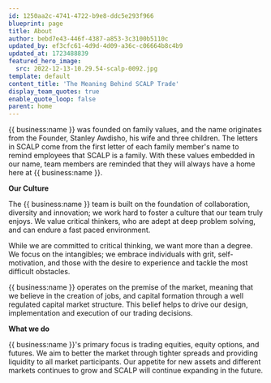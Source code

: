 ```yaml
---
id: 1250aa2c-4741-4722-b9e8-ddc5e293f966
blueprint: page
title: About
author: bebd7e43-446f-4387-a853-3c3100b5110c
updated_by: ef3cfc61-4d9d-4d09-a36c-c06664b8c4b9
updated_at: 1723488839
featured_hero_image:
  src: 2022-12-13-10.29.54-scalp-0092.jpg
template: default
content_title: 'The Meaning Behind SCALP Trade'
display_team_quotes: true
enable_quote_loop: false
parent: home
---
```

{{ business:name }} was founded on family values, and the name originates from the Founder, Stanley Awdisho, his wife and three children. The letters in SCALP come from the first letter of each family member's name to remind employees that SCALP is a family. With these values embedded in our name, team members are reminded that they will always have a home here at {{ business:name }}.

**Our Culture**

The {{ business:name }} team is built on the foundation of collaboration, diversity and innovation; we work hard to foster a culture that our team truly enjoys. We value critical thinkers, who are adept at deep problem solving, and can endure a fast paced environment.

While we are committed to critical thinking, we want more than a degree. We focus on the intangibles; we embrace individuals with grit, self-motivation, and those with the desire to experience and tackle the most difficult obstacles.

{{ business:name }} operates on the premise of the market, meaning that we believe in the creation of jobs, and capital formation through a well regulated capital market structure. This belief helps to drive our design, implementation and execution of our trading decisions.

**What we do**

{{ business:name }}'s primary focus is trading equities, equity options, and futures. We aim to better the market through tighter spreads and providing liquidity to all market participants. Our appetite for new assets and different markets continues to grow and SCALP will continue expanding in the future.